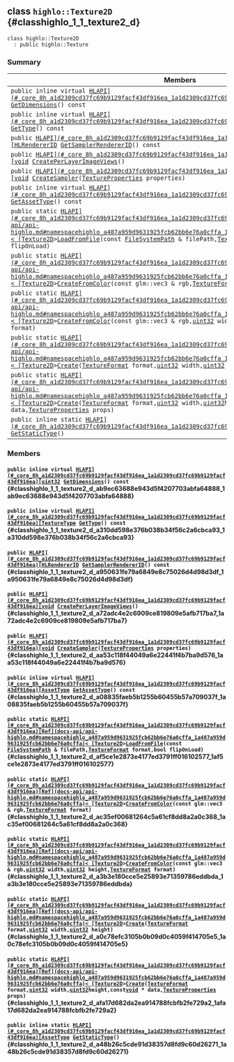 ## class `highlo::Texture2D` {#classhighlo_1_1_texture2_d}

```
class highlo::Texture2D
  : public highlo::Texture
```

### Summary

 Members                        | Descriptions                                
--------------------------------|---------------------------------------------
`public inline virtual `[`HLAPI](#_core_8h_a1d2309cd37fc69b9129facf43df916ea_1a1d2309cd37fc69b9129facf43df916ea)[uint32`](#_base_types_8h_a1134b580f8da4de94ca6b1de4d37975e_1a1134b580f8da4de94ca6b1de4d37975e)` `[`GetDimensions`](#classhighlo_1_1_texture2_d_ab9ec63688e943d5f4207703abfa64888_1ab9ec63688e943d5f4207703abfa64888)`() const` | 
`public inline virtual `[`HLAPI](#_core_8h_a1d2309cd37fc69b9129facf43df916ea_1a1d2309cd37fc69b9129facf43df916ea)[TextureType`](docs-api/api-highlo.md#namespacehighlo_a25d0f1525f282cc7567bf2b4474a781e_1a25d0f1525f282cc7567bf2b4474a781e)` `[`GetType`](#classhighlo_1_1_texture2_d_a310dd598e376b038b34f56c2a6cbca93_1a310dd598e376b038b34f56c2a6cbca93)`() const` | 
`public `[`HLAPI](#_core_8h_a1d2309cd37fc69b9129facf43df916ea_1a1d2309cd37fc69b9129facf43df916ea)[HLRendererID`](#_core_8h_a64678224f8e9a09b55c60e7a9e5998e0_1a64678224f8e9a09b55c60e7a9e5998e0)` `[`GetSamplerRendererID`](#classhighlo_1_1_texture2_d_a950631fe79a6849e8c75026d4d98d3df_1a950631fe79a6849e8c75026d4d98d3df)`() const` | 
`public `[`HLAPI](#_core_8h_a1d2309cd37fc69b9129facf43df916ea_1a1d2309cd37fc69b9129facf43df916ea)[void`](#imgui__impl__opengl3__loader_8h_ac668e7cffd9e2e9cfee428b9b2f34fa7_1ac668e7cffd9e2e9cfee428b9b2f34fa7)` `[`CreatePerLayerImageViews`](#classhighlo_1_1_texture2_d_a72adc4e2c6909ce819809e5afb717ba7_1a72adc4e2c6909ce819809e5afb717ba7)`()` | 
`public `[`HLAPI](#_core_8h_a1d2309cd37fc69b9129facf43df916ea_1a1d2309cd37fc69b9129facf43df916ea)[void`](#imgui__impl__opengl3__loader_8h_ac668e7cffd9e2e9cfee428b9b2f34fa7_1ac668e7cffd9e2e9cfee428b9b2f34fa7)` `[`CreateSampler`](#classhighlo_1_1_texture2_d_aa53c118f44049a6e22441f4b7ba9d576_1aa53c118f44049a6e22441f4b7ba9d576)`(`[`TextureProperties`](docs-api/api-highlo--TextureProperties.md#structhighlo_1_1_texture_properties)` properties)` | 
`public inline virtual `[`HLAPI](#_core_8h_a1d2309cd37fc69b9129facf43df916ea_1a1d2309cd37fc69b9129facf43df916ea)[AssetType`](docs-api/api-highlo.md#namespacehighlo_a7f9ada5660b422804de197333ed74ad2_1a7f9ada5660b422804de197333ed74ad2)` `[`GetAssetType`](#classhighlo_1_1_texture2_d_a08835faeb5b1255b60455b57a709037f_1a08835faeb5b1255b60455b57a709037f)`() const` | 
`public static `[`HLAPI](#_core_8h_a1d2309cd37fc69b9129facf43df916ea_1a1d2309cd37fc69b9129facf43df916ea)[Ref](docs-api/api-highlo.md#namespacehighlo_a487a959d9631925fcb62bb6e76a0cffa_1a487a959d9631925fcb62bb6e76a0cffa)< [Texture2D`](#classhighlo_1_1_texture2_d)` > `[`LoadFromFile`](#classhighlo_1_1_texture2_d_af5ce1e2873e4177ed3791ff016102577_1af5ce1e2873e4177ed3791ff016102577)`(const `[`FileSystemPath`](docs-api/api-highlo--FileSystemPath.md#classhighlo_1_1_file_system_path)` & filePath,`[`TextureFormat`](docs-api/api-highlo.md#namespacehighlo_a3fe45292e84f31a3ebae05ef65d5953e_1a3fe45292e84f31a3ebae05ef65d5953e)` format,bool flipOnLoad)` | 
`public static `[`HLAPI](#_core_8h_a1d2309cd37fc69b9129facf43df916ea_1a1d2309cd37fc69b9129facf43df916ea)[Ref](docs-api/api-highlo.md#namespacehighlo_a487a959d9631925fcb62bb6e76a0cffa_1a487a959d9631925fcb62bb6e76a0cffa)< [Texture2D`](#classhighlo_1_1_texture2_d)` > `[`CreateFromColor`](#classhighlo_1_1_texture2_d_ac35ef00681264c5a61cf8dd8a2a0c368_1ac35ef00681264c5a61cf8dd8a2a0c368)`(const glm::vec3 & rgb,`[`TextureFormat`](docs-api/api-highlo.md#namespacehighlo_a3fe45292e84f31a3ebae05ef65d5953e_1a3fe45292e84f31a3ebae05ef65d5953e)` format)` | 
`public static `[`HLAPI](#_core_8h_a1d2309cd37fc69b9129facf43df916ea_1a1d2309cd37fc69b9129facf43df916ea)[Ref](docs-api/api-highlo.md#namespacehighlo_a487a959d9631925fcb62bb6e76a0cffa_1a487a959d9631925fcb62bb6e76a0cffa)< [Texture2D`](#classhighlo_1_1_texture2_d)` > `[`CreateFromColor`](#classhighlo_1_1_texture2_d_a3b3e180cce5e25893e71359786eddbda_1a3b3e180cce5e25893e71359786eddbda)`(const glm::vec3 & rgb,`[`uint32`](#_base_types_8h_a1134b580f8da4de94ca6b1de4d37975e_1a1134b580f8da4de94ca6b1de4d37975e)` width,`[`uint32`](#_base_types_8h_a1134b580f8da4de94ca6b1de4d37975e_1a1134b580f8da4de94ca6b1de4d37975e)` height,`[`TextureFormat`](docs-api/api-highlo.md#namespacehighlo_a3fe45292e84f31a3ebae05ef65d5953e_1a3fe45292e84f31a3ebae05ef65d5953e)` format)` | 
`public static `[`HLAPI](#_core_8h_a1d2309cd37fc69b9129facf43df916ea_1a1d2309cd37fc69b9129facf43df916ea)[Ref](docs-api/api-highlo.md#namespacehighlo_a487a959d9631925fcb62bb6e76a0cffa_1a487a959d9631925fcb62bb6e76a0cffa)< [Texture2D`](#classhighlo_1_1_texture2_d)` > `[`Create`](#classhighlo_1_1_texture2_d_a0c78efc3105b0b09d0c4059f414705e5_1a0c78efc3105b0b09d0c4059f414705e5)`(`[`TextureFormat`](docs-api/api-highlo.md#namespacehighlo_a3fe45292e84f31a3ebae05ef65d5953e_1a3fe45292e84f31a3ebae05ef65d5953e)` format,`[`uint32`](#_base_types_8h_a1134b580f8da4de94ca6b1de4d37975e_1a1134b580f8da4de94ca6b1de4d37975e)` width,`[`uint32`](#_base_types_8h_a1134b580f8da4de94ca6b1de4d37975e_1a1134b580f8da4de94ca6b1de4d37975e)` height)` | 
`public static `[`HLAPI](#_core_8h_a1d2309cd37fc69b9129facf43df916ea_1a1d2309cd37fc69b9129facf43df916ea)[Ref](docs-api/api-highlo.md#namespacehighlo_a487a959d9631925fcb62bb6e76a0cffa_1a487a959d9631925fcb62bb6e76a0cffa)< [Texture2D`](#classhighlo_1_1_texture2_d)` > `[`Create`](#classhighlo_1_1_texture2_d_afa17d682da2ea914788fcbfb2fe729a2_1afa17d682da2ea914788fcbfb2fe729a2)`(`[`TextureFormat`](docs-api/api-highlo.md#namespacehighlo_a3fe45292e84f31a3ebae05ef65d5953e_1a3fe45292e84f31a3ebae05ef65d5953e)` format,`[`uint32`](#_base_types_8h_a1134b580f8da4de94ca6b1de4d37975e_1a1134b580f8da4de94ca6b1de4d37975e)` width,`[`uint32`](#_base_types_8h_a1134b580f8da4de94ca6b1de4d37975e_1a1134b580f8da4de94ca6b1de4d37975e)` height,const `[`void`](#imgui__impl__opengl3__loader_8h_ac668e7cffd9e2e9cfee428b9b2f34fa7_1ac668e7cffd9e2e9cfee428b9b2f34fa7)` * data,`[`TextureProperties`](docs-api/api-highlo--TextureProperties.md#structhighlo_1_1_texture_properties)` props)` | 
`public inline static `[`HLAPI](#_core_8h_a1d2309cd37fc69b9129facf43df916ea_1a1d2309cd37fc69b9129facf43df916ea)[AssetType`](docs-api/api-highlo.md#namespacehighlo_a7f9ada5660b422804de197333ed74ad2_1a7f9ada5660b422804de197333ed74ad2)` `[`GetStaticType`](#classhighlo_1_1_texture2_d_a48b26c5cde91d38357d8fd9c60d26271_1a48b26c5cde91d38357d8fd9c60d26271)`()` | 

### Members

#### `public inline virtual `[`HLAPI](#_core_8h_a1d2309cd37fc69b9129facf43df916ea_1a1d2309cd37fc69b9129facf43df916ea)[uint32`](#_base_types_8h_a1134b580f8da4de94ca6b1de4d37975e_1a1134b580f8da4de94ca6b1de4d37975e)` `[`GetDimensions`](#classhighlo_1_1_texture2_d_ab9ec63688e943d5f4207703abfa64888_1ab9ec63688e943d5f4207703abfa64888)`() const` {#classhighlo_1_1_texture2_d_ab9ec63688e943d5f4207703abfa64888_1ab9ec63688e943d5f4207703abfa64888}

#### `public inline virtual `[`HLAPI](#_core_8h_a1d2309cd37fc69b9129facf43df916ea_1a1d2309cd37fc69b9129facf43df916ea)[TextureType`](docs-api/api-highlo.md#namespacehighlo_a25d0f1525f282cc7567bf2b4474a781e_1a25d0f1525f282cc7567bf2b4474a781e)` `[`GetType`](#classhighlo_1_1_texture2_d_a310dd598e376b038b34f56c2a6cbca93_1a310dd598e376b038b34f56c2a6cbca93)`() const` {#classhighlo_1_1_texture2_d_a310dd598e376b038b34f56c2a6cbca93_1a310dd598e376b038b34f56c2a6cbca93}

#### `public `[`HLAPI](#_core_8h_a1d2309cd37fc69b9129facf43df916ea_1a1d2309cd37fc69b9129facf43df916ea)[HLRendererID`](#_core_8h_a64678224f8e9a09b55c60e7a9e5998e0_1a64678224f8e9a09b55c60e7a9e5998e0)` `[`GetSamplerRendererID`](#classhighlo_1_1_texture2_d_a950631fe79a6849e8c75026d4d98d3df_1a950631fe79a6849e8c75026d4d98d3df)`() const` {#classhighlo_1_1_texture2_d_a950631fe79a6849e8c75026d4d98d3df_1a950631fe79a6849e8c75026d4d98d3df}

#### `public `[`HLAPI](#_core_8h_a1d2309cd37fc69b9129facf43df916ea_1a1d2309cd37fc69b9129facf43df916ea)[void`](#imgui__impl__opengl3__loader_8h_ac668e7cffd9e2e9cfee428b9b2f34fa7_1ac668e7cffd9e2e9cfee428b9b2f34fa7)` `[`CreatePerLayerImageViews`](#classhighlo_1_1_texture2_d_a72adc4e2c6909ce819809e5afb717ba7_1a72adc4e2c6909ce819809e5afb717ba7)`()` {#classhighlo_1_1_texture2_d_a72adc4e2c6909ce819809e5afb717ba7_1a72adc4e2c6909ce819809e5afb717ba7}

#### `public `[`HLAPI](#_core_8h_a1d2309cd37fc69b9129facf43df916ea_1a1d2309cd37fc69b9129facf43df916ea)[void`](#imgui__impl__opengl3__loader_8h_ac668e7cffd9e2e9cfee428b9b2f34fa7_1ac668e7cffd9e2e9cfee428b9b2f34fa7)` `[`CreateSampler`](#classhighlo_1_1_texture2_d_aa53c118f44049a6e22441f4b7ba9d576_1aa53c118f44049a6e22441f4b7ba9d576)`(`[`TextureProperties`](docs-api/api-highlo--TextureProperties.md#structhighlo_1_1_texture_properties)` properties)` {#classhighlo_1_1_texture2_d_aa53c118f44049a6e22441f4b7ba9d576_1aa53c118f44049a6e22441f4b7ba9d576}

#### `public inline virtual `[`HLAPI](#_core_8h_a1d2309cd37fc69b9129facf43df916ea_1a1d2309cd37fc69b9129facf43df916ea)[AssetType`](docs-api/api-highlo.md#namespacehighlo_a7f9ada5660b422804de197333ed74ad2_1a7f9ada5660b422804de197333ed74ad2)` `[`GetAssetType`](#classhighlo_1_1_texture2_d_a08835faeb5b1255b60455b57a709037f_1a08835faeb5b1255b60455b57a709037f)`() const` {#classhighlo_1_1_texture2_d_a08835faeb5b1255b60455b57a709037f_1a08835faeb5b1255b60455b57a709037f}

#### `public static `[`HLAPI](#_core_8h_a1d2309cd37fc69b9129facf43df916ea_1a1d2309cd37fc69b9129facf43df916ea)[Ref](docs-api/api-highlo.md#namespacehighlo_a487a959d9631925fcb62bb6e76a0cffa_1a487a959d9631925fcb62bb6e76a0cffa)< [Texture2D`](#classhighlo_1_1_texture2_d)` > `[`LoadFromFile`](#classhighlo_1_1_texture2_d_af5ce1e2873e4177ed3791ff016102577_1af5ce1e2873e4177ed3791ff016102577)`(const `[`FileSystemPath`](docs-api/api-highlo--FileSystemPath.md#classhighlo_1_1_file_system_path)` & filePath,`[`TextureFormat`](docs-api/api-highlo.md#namespacehighlo_a3fe45292e84f31a3ebae05ef65d5953e_1a3fe45292e84f31a3ebae05ef65d5953e)` format,bool flipOnLoad)` {#classhighlo_1_1_texture2_d_af5ce1e2873e4177ed3791ff016102577_1af5ce1e2873e4177ed3791ff016102577}

#### `public static `[`HLAPI](#_core_8h_a1d2309cd37fc69b9129facf43df916ea_1a1d2309cd37fc69b9129facf43df916ea)[Ref](docs-api/api-highlo.md#namespacehighlo_a487a959d9631925fcb62bb6e76a0cffa_1a487a959d9631925fcb62bb6e76a0cffa)< [Texture2D`](#classhighlo_1_1_texture2_d)` > `[`CreateFromColor`](#classhighlo_1_1_texture2_d_ac35ef00681264c5a61cf8dd8a2a0c368_1ac35ef00681264c5a61cf8dd8a2a0c368)`(const glm::vec3 & rgb,`[`TextureFormat`](docs-api/api-highlo.md#namespacehighlo_a3fe45292e84f31a3ebae05ef65d5953e_1a3fe45292e84f31a3ebae05ef65d5953e)` format)` {#classhighlo_1_1_texture2_d_ac35ef00681264c5a61cf8dd8a2a0c368_1ac35ef00681264c5a61cf8dd8a2a0c368}

#### `public static `[`HLAPI](#_core_8h_a1d2309cd37fc69b9129facf43df916ea_1a1d2309cd37fc69b9129facf43df916ea)[Ref](docs-api/api-highlo.md#namespacehighlo_a487a959d9631925fcb62bb6e76a0cffa_1a487a959d9631925fcb62bb6e76a0cffa)< [Texture2D`](#classhighlo_1_1_texture2_d)` > `[`CreateFromColor`](#classhighlo_1_1_texture2_d_a3b3e180cce5e25893e71359786eddbda_1a3b3e180cce5e25893e71359786eddbda)`(const glm::vec3 & rgb,`[`uint32`](#_base_types_8h_a1134b580f8da4de94ca6b1de4d37975e_1a1134b580f8da4de94ca6b1de4d37975e)` width,`[`uint32`](#_base_types_8h_a1134b580f8da4de94ca6b1de4d37975e_1a1134b580f8da4de94ca6b1de4d37975e)` height,`[`TextureFormat`](docs-api/api-highlo.md#namespacehighlo_a3fe45292e84f31a3ebae05ef65d5953e_1a3fe45292e84f31a3ebae05ef65d5953e)` format)` {#classhighlo_1_1_texture2_d_a3b3e180cce5e25893e71359786eddbda_1a3b3e180cce5e25893e71359786eddbda}

#### `public static `[`HLAPI](#_core_8h_a1d2309cd37fc69b9129facf43df916ea_1a1d2309cd37fc69b9129facf43df916ea)[Ref](docs-api/api-highlo.md#namespacehighlo_a487a959d9631925fcb62bb6e76a0cffa_1a487a959d9631925fcb62bb6e76a0cffa)< [Texture2D`](#classhighlo_1_1_texture2_d)` > `[`Create`](#classhighlo_1_1_texture2_d_a0c78efc3105b0b09d0c4059f414705e5_1a0c78efc3105b0b09d0c4059f414705e5)`(`[`TextureFormat`](docs-api/api-highlo.md#namespacehighlo_a3fe45292e84f31a3ebae05ef65d5953e_1a3fe45292e84f31a3ebae05ef65d5953e)` format,`[`uint32`](#_base_types_8h_a1134b580f8da4de94ca6b1de4d37975e_1a1134b580f8da4de94ca6b1de4d37975e)` width,`[`uint32`](#_base_types_8h_a1134b580f8da4de94ca6b1de4d37975e_1a1134b580f8da4de94ca6b1de4d37975e)` height)` {#classhighlo_1_1_texture2_d_a0c78efc3105b0b09d0c4059f414705e5_1a0c78efc3105b0b09d0c4059f414705e5}

#### `public static `[`HLAPI](#_core_8h_a1d2309cd37fc69b9129facf43df916ea_1a1d2309cd37fc69b9129facf43df916ea)[Ref](docs-api/api-highlo.md#namespacehighlo_a487a959d9631925fcb62bb6e76a0cffa_1a487a959d9631925fcb62bb6e76a0cffa)< [Texture2D`](#classhighlo_1_1_texture2_d)` > `[`Create`](#classhighlo_1_1_texture2_d_afa17d682da2ea914788fcbfb2fe729a2_1afa17d682da2ea914788fcbfb2fe729a2)`(`[`TextureFormat`](docs-api/api-highlo.md#namespacehighlo_a3fe45292e84f31a3ebae05ef65d5953e_1a3fe45292e84f31a3ebae05ef65d5953e)` format,`[`uint32`](#_base_types_8h_a1134b580f8da4de94ca6b1de4d37975e_1a1134b580f8da4de94ca6b1de4d37975e)` width,`[`uint32`](#_base_types_8h_a1134b580f8da4de94ca6b1de4d37975e_1a1134b580f8da4de94ca6b1de4d37975e)` height,const `[`void`](#imgui__impl__opengl3__loader_8h_ac668e7cffd9e2e9cfee428b9b2f34fa7_1ac668e7cffd9e2e9cfee428b9b2f34fa7)` * data,`[`TextureProperties`](docs-api/api-highlo--TextureProperties.md#structhighlo_1_1_texture_properties)` props)` {#classhighlo_1_1_texture2_d_afa17d682da2ea914788fcbfb2fe729a2_1afa17d682da2ea914788fcbfb2fe729a2}

#### `public inline static `[`HLAPI](#_core_8h_a1d2309cd37fc69b9129facf43df916ea_1a1d2309cd37fc69b9129facf43df916ea)[AssetType`](docs-api/api-highlo.md#namespacehighlo_a7f9ada5660b422804de197333ed74ad2_1a7f9ada5660b422804de197333ed74ad2)` `[`GetStaticType`](#classhighlo_1_1_texture2_d_a48b26c5cde91d38357d8fd9c60d26271_1a48b26c5cde91d38357d8fd9c60d26271)`()` {#classhighlo_1_1_texture2_d_a48b26c5cde91d38357d8fd9c60d26271_1a48b26c5cde91d38357d8fd9c60d26271}

